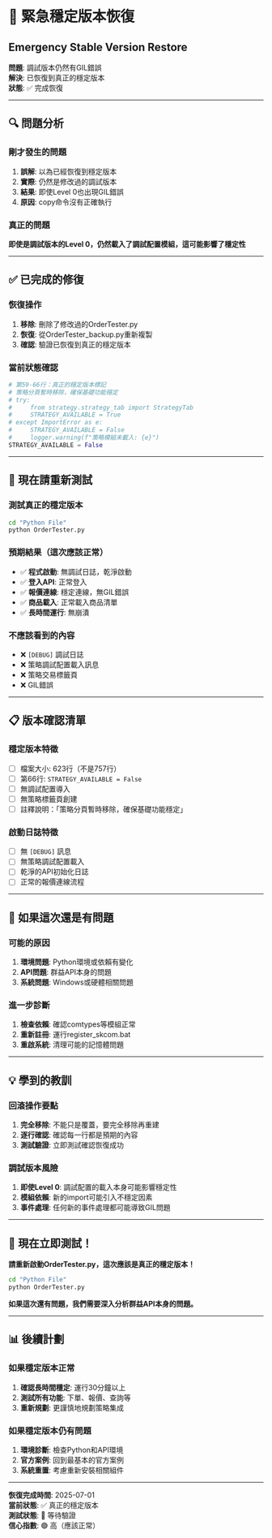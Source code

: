 # 🚨 緊急穩定版本恢復
## Emergency Stable Version Restore

**問題**: 調試版本仍然有GIL錯誤  
**解決**: 已恢復到真正的穩定版本  
**狀態**: ✅ 完成恢復

---

## 🔍 問題分析

### 剛才發生的問題
1. **誤解**: 以為已經恢復到穩定版本
2. **實際**: 仍然是修改過的調試版本
3. **結果**: 即使Level 0也出現GIL錯誤
4. **原因**: copy命令沒有正確執行

### 真正的問題
**即使是調試版本的Level 0，仍然載入了調試配置模組，這可能影響了穩定性**

---

## ✅ 已完成的修復

### 恢復操作
1. **移除**: 刪除了修改過的OrderTester.py
2. **恢復**: 從OrderTester_backup.py重新複製
3. **確認**: 驗證已恢復到真正的穩定版本

### 當前狀態確認
```python
# 第59-66行：真正的穩定版本標記
# 策略分頁暫時移除，確保基礎功能穩定
# try:
#     from strategy.strategy_tab import StrategyTab
#     STRATEGY_AVAILABLE = True
# except ImportError as e:
#     STRATEGY_AVAILABLE = False
#     logger.warning(f"策略模組未載入: {e}")
STRATEGY_AVAILABLE = False
```

---

## 🚀 現在請重新測試

### 測試真正的穩定版本
```bash
cd "Python File"
python OrderTester.py
```

### 預期結果（這次應該正常）
- ✅ **程式啟動**: 無調試日誌，乾淨啟動
- ✅ **登入API**: 正常登入
- ✅ **報價連線**: 穩定連線，無GIL錯誤
- ✅ **商品載入**: 正常載入商品清單
- ✅ **長時間運行**: 無崩潰

### 不應該看到的內容
- ❌ `[DEBUG]` 調試日誌
- ❌ 策略調試配置載入訊息
- ❌ 策略交易標籤頁
- ❌ GIL錯誤

---

## 📋 版本確認清單

### 穩定版本特徵
- [ ] 檔案大小: 623行（不是757行）
- [ ] 第66行: `STRATEGY_AVAILABLE = False`
- [ ] 無調試配置導入
- [ ] 無策略標籤頁創建
- [ ] 註釋說明：「策略分頁暫時移除，確保基礎功能穩定」

### 啟動日誌特徵
- [ ] 無 `[DEBUG]` 訊息
- [ ] 無策略調試配置載入
- [ ] 乾淨的API初始化日誌
- [ ] 正常的報價連線流程

---

## 🎯 如果這次還是有問題

### 可能的原因
1. **環境問題**: Python環境或依賴有變化
2. **API問題**: 群益API本身的問題
3. **系統問題**: Windows或硬體相關問題

### 進一步診斷
1. **檢查依賴**: 確認comtypes等模組正常
2. **重新註冊**: 運行register_skcom.bat
3. **重啟系統**: 清理可能的記憶體問題

---

## 💡 學到的教訓

### 回滾操作要點
1. **完全移除**: 不能只是覆蓋，要完全移除再重建
2. **逐行確認**: 確認每一行都是預期的內容
3. **測試驗證**: 立即測試確認恢復成功

### 調試版本風險
1. **即使Level 0**: 調試配置的載入本身可能影響穩定性
2. **模組依賴**: 新的import可能引入不穩定因素
3. **事件處理**: 任何新的事件處理都可能導致GIL問題

---

## 🚀 現在立即測試！

**請重新啟動OrderTester.py，這次應該是真正的穩定版本！**

```bash
cd "Python File"
python OrderTester.py
```

**如果這次還有問題，我們需要深入分析群益API本身的問題。**

---

## 📊 後續計劃

### 如果穩定版本正常
1. **確認長時間穩定**: 運行30分鐘以上
2. **測試所有功能**: 下單、報價、查詢等
3. **重新規劃**: 更謹慎地規劃策略集成

### 如果穩定版本仍有問題
1. **環境診斷**: 檢查Python和API環境
2. **官方案例**: 回到最基本的官方案例
3. **系統重置**: 考慮重新安裝相關組件

---

**恢復完成時間**: 2025-07-01  
**當前狀態**: ✅ 真正的穩定版本  
**測試狀態**: 🔄 等待驗證  
**信心指數**: 🟢 高（應該正常）
